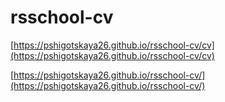 # rsschool-cv

[https://pshigotskaya26.github.io/rsschool-cv/cv](https://pshigotskaya26.github.io/rsschool-cv/cv)

[https://pshigotskaya26.github.io/rsschool-cv/](https://pshigotskaya26.github.io/rsschool-cv/)